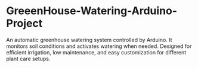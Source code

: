 # GreeenHouse-Watering-Arduino-Project
An automatic greenhouse watering system controlled by Arduino. It monitors soil conditions and activates watering when needed. Designed for efficient irrigation, low maintenance, and easy customization for different plant care setups.

